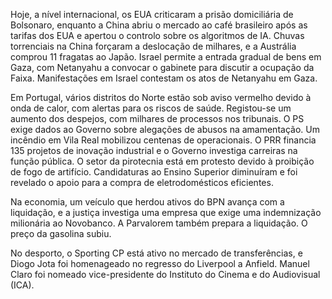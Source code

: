 Hoje, a nível internacional, os EUA criticaram a prisão domiciliária de Bolsonaro, enquanto a China abriu o mercado ao café brasileiro após as tarifas dos EUA e apertou o controlo sobre os algoritmos de IA. Chuvas torrenciais na China forçaram a deslocação de milhares, e a Austrália comprou 11 fragatas ao Japão. Israel permite a entrada gradual de bens em Gaza, com Netanyahu a convocar o gabinete para discutir a ocupação da Faixa. Manifestações em Israel contestam os atos de Netanyahu em Gaza.

Em Portugal, vários distritos do Norte estão sob aviso vermelho devido à onda de calor, com alertas para os riscos de saúde. Registou-se um aumento dos despejos, com milhares de processos nos tribunais. O PS exige dados ao Governo sobre alegações de abusos na amamentação. Um incêndio em Vila Real mobilizou centenas de operacionais. O PRR financia 135 projetos de inovação industrial e o Governo investiga carreiras na função pública. O setor da pirotecnia está em protesto devido à proibição de fogo de artifício. Candidaturas ao Ensino Superior diminuíram e foi revelado o apoio para a compra de eletrodomésticos eficientes.

Na economia, um veículo que herdou ativos do BPN avança com a liquidação, e a justiça investiga uma empresa que exige uma indemnização milionária ao Novobanco. A Parvalorem também prepara a liquidação. O preço da gasolina subiu.

No desporto, o Sporting CP está ativo no mercado de transferências, e Diogo Jota foi homenageado no regresso do Liverpool a Anfield. Manuel Claro foi nomeado vice-presidente do Instituto do Cinema e do Audiovisual (ICA).